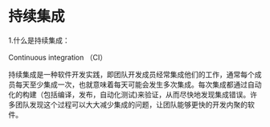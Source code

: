# 持续集成

1.什么是持续集成：

Continuous integration （CI）

持续集成是一种软件开发实践，即团队开发成员经常集成他们的工作，通常每个成员每天至少集成一次，也就意味着每天可能会发生多次集成。每次集成都通过自动化的构建（包括编译，发布，自动化测试\)来验证，从而尽快地发现集成错误。许多团队发现这个过程可以大大减少集成的问题，让团队能够更快的开发内聚的软件。

